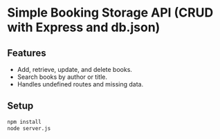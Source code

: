 # Simple Booking Storage API (CRUD with Express and db.json)

## Features
- Add, retrieve, update, and delete books.
- Search books by author or title.
- Handles undefined routes and missing data.

## Setup

```bash
npm install
node server.js
